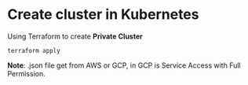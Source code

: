 # Create cluster in Kubernetes
Using Terraform to create **Private Cluster**
```
terraform apply
```
**Note**: .json file get from AWS or GCP, in GCP is Service Access with Full Permission.
